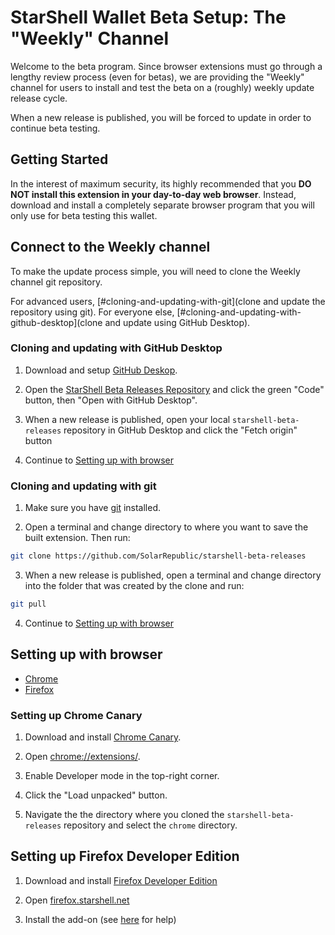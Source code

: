 # StarShell Wallet Beta Setup: The "Weekly" Channel

Welcome to the beta program. Since browser extensions must go through a lengthy review process (even for betas), we are providing the "Weekly" channel for users to install and test the beta on a (roughly) weekly update release cycle.

When a new release is published, you will be forced to update in order to continue beta testing.


## Getting Started

In the interest of maximum security, its highly recommended that you **DO NOT install this extension in your day-to-day web browser**. Instead, download and install a completely separate browser program that you will only use for beta testing this wallet.

## Connect to the Weekly channel

To make the update process simple, you will need to clone the Weekly channel git repository.

For advanced users, [#cloning-and-updating-with-git](clone and update the repository using git).
For everyone else, [#cloning-and-updating-with-github-desktop](clone and update using GitHub Desktop).


### Cloning and updating with GitHub Desktop

1. Download and setup [GitHub Deskop](https://desktop.github.com/).

2. Open the [StarShell Beta Releases Repository](https://github.com/SolarRepublic/starshell-beta-releases) and click the green "Code" button, then "Open with GitHub Desktop".

3. When a new release is published, open your local `starshell-beta-releases` repository in GitHub Desktop and click the "Fetch origin" button

4. Continue to [Setting up with browser](#setting-up-with-browser)


### Cloning and updating with git

1. Make sure you have [git](https://git-scm.com/downloads) installed.

2. Open a terminal and change directory to where you want to save the built extension. Then run:

```bash
git clone https://github.com/SolarRepublic/starshell-beta-releases
```

3. When a new release is published, open a terminal and change directory into the folder that was created by the clone and run:

```bash
git pull
```

4. Continue to [Setting up with browser](#setting-up-with-browser)


## Setting up with browser

 - [Chrome](#setting-up-chrome-canary)
 - [Firefox](#setting-up-firefox-developer-edition)


### Setting up Chrome Canary

1. Download and install [Chrome Canary](https://www.google.com/chrome/canary/).

2. Open [chrome://extensions/](chrome://extensions/).

3. Enable Developer mode in the top-right corner.

4. Click the "Load unpacked" button.

5. Navigate the the directory where you cloned the `starshell-beta-releases` repository and select the `chrome` directory.


## Setting up Firefox Developer Edition

1. Download and install [Firefox Developer Edition](https://www.mozilla.org/en-US/firefox/developer/)

2. Open [firefox.starshell.net](https://firefox.starshell.net/)

3. Install the add-on (see [here](https://www.accessfirefox.org/Install_Addon_Manually.php) for help)


